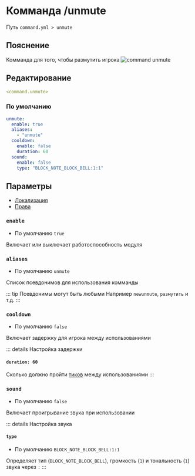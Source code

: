 # Комманда /unmute
Путь `command.yml > unmute`

## Пояснение
Комманда для того, чтобы размутить игрока
![command unmute](/commandunmute.png)

## Редактирование
```yaml
<command.unmute>
```

### По умолчанию
```yaml
unmute:
  enable: true
  aliases:
    - "unmute"
  cooldown:
    enable: false
    duration: 60
  sound:
    enable: false
    type: "BLOCK_NOTE_BLOCK_BELL:1:1"
```

## Параметры

- [Локализация](/ru/localizations/ru_ru/command/unmute/)
- [Права](/ru/permission/command/unmute/)

### `enable`
- По умолчанию `true`

Включает или выключает работоспособность модуля

### `aliases`
- По умолчанию `unmute`

Список псевдонимов для использования комманды

::: tip Псевдонимы могут быть любыми
Например `newunmute`, `размутить` и т.д.
:::

### `cooldown`
- По умолчанию `false`

Включает задержку для игрока между использованиями

::: details Настройка задержки
#### `duration: 60`

Сколько должно пройти [тиков](https://ru.minecraft.wiki/w/%D0%A2%D0%B0%D0%BA%D1%82) между использованиями
:::

### `sound`
- По умолчанию `false`

Включает проигрывание звука при использовании

::: details Настройка звука
#### `type`
- По умолчанию `BLOCK_NOTE_BLOCK_BELL:1:1`

Определяет тип (`BLOCK_NOTE_BLOCK_BELL`), громкость (`1`) и тональность (`1`) звука через `:`
:::